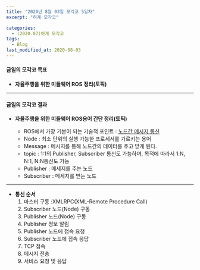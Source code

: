 ```yaml
---
title: "2020년 8월 03일 모각코 5일차"
excerpt: "하계 모각코"

categories:
  - (2020.07)하계 모각코
tags:
  - Blog
last_modified_at: 2020-08-03
---
```


#### 금일의 모각코 목표            

- **자율주행을 위한 미들웨어 ROS 정리(토픽)**  

---  
#### 금일의 모각코 결과  

- **자율주행을 위한 미들웨어 ROS용어 간단 정리(토픽)**  

  - ROS에서 가장 기본이 되는 기술적 포인트 : <u>노드간 메시지 통신</u>   
  - Node : 최소 단위의 실행 가능한 프로세서를 가르키는 용어      
  - Message : 메시지를 통해 노드간의 데이터를 주고 받게 된다.     
  - topic : 1:1의 Publisher, Subscriber 통신도 가능하며, 목적에 따라서 1:N, N:1, N:N통신도 가능  
  - Publisher : 메세지를 주는 노드  
  - Subscriber : 메세지를 받는 노드  

---  
- **통신 순서**  
  1. 마스터 구동 :XMLRPC(XML-Remote Procedure Call)  
  2. Subscriber 노드(Node) 구동  
  3. Publisher 노드(Node) 구동     
  4. Publisher 정보 알림  
  5. Publisher 노드에 접속 요청     
  6. Subscriber 노드에 접속 응답  
  7. TCP 접속   
  8. 메시지 전송   
  9. 서비스 요청 및 응답  
